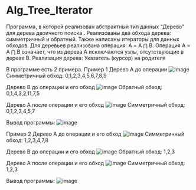 # Alg_Tree_Iterator
Программа, в которой реализован абстрактный тип данных "Дерево" для дерева двоичного поиска . Реализованы два обхода дерева: симметричный и обратный. Также написаны итераторы для данных обходов. Для деревьев реализована операция: А = A ⋂ B. Операция А = A ⋂ B означает, что из дерева А исключаются узлы, отсутствующие в дереве В. Реализация дерева: Указатель (курсор) на родителя

В программе есть 2 примера.
Пример 1
Дерево A до операции
![image](https://github.com/Sasha300578/Alg_Tree_Iterator/assets/113348429/5e9dab76-24c9-4f6f-9504-f1c9dc5dcce2)
Симметричный обход: 0,1,2,3,4,5,6,7,8,9

Дерево B до операции и его обход
![image](https://github.com/Sasha300578/Alg_Tree_Iterator/assets/113348429/7085d31a-e728-47e0-80bf-537ab82eb153)
Обратный обход: 0,1,4,3,2,11,7,5

Дерево A после операции и его обход
![image](https://github.com/Sasha300578/Alg_Tree_Iterator/assets/113348429/9080d34b-36cd-4114-a984-e970a0d67f2b)
Симметричный обход: 0,1,2,3,4,5,7

Вывод программы:
![image](https://github.com/Sasha300578/Alg_Tree_Iterator/assets/113348429/a6be69af-5f6a-4b3f-b703-fb0eab7aff56)

 
Пример 2
Дерево A до операции и его обход
![image](https://github.com/Sasha300578/Alg_Tree_Iterator/assets/113348429/cfaccc4e-f333-4aa9-b2a4-b48348adb781)
Симметричный обход: 1,2,3,4,7,8

Дерево B до операции и его обход
![image](https://github.com/Sasha300578/Alg_Tree_Iterator/assets/113348429/b3adb16b-22c2-4575-ac04-9c341404f291)
Обратный обход: 1,2,3

Дерево A после операции и его обход
![image](https://github.com/Sasha300578/Alg_Tree_Iterator/assets/113348429/d6dbccac-a019-476d-adef-a726a79c07bf)
Симметричный обход: 1,2,3

Вывод программы:
![image](https://github.com/Sasha300578/Alg_Tree_Iterator/assets/113348429/f3d7c43f-0346-4590-a66c-bcc4f25c6aad)

